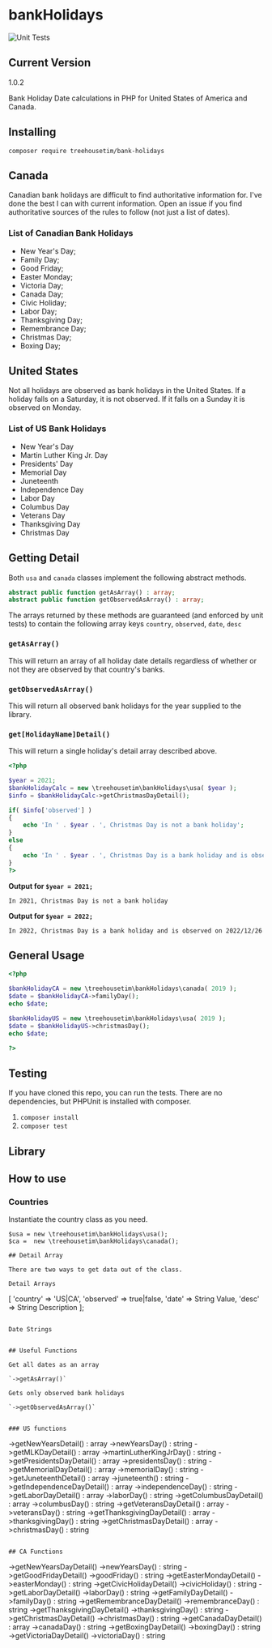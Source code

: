 # bankHolidays
![Unit Tests](https://github.com/treehousetim/bankHolidays/workflows/Unit%20Tests/badge.svg)

## Current Version

1.0.2

Bank Holiday Date calculations in PHP for United States of America and Canada.

## Installing

`composer require treehousetim/bank-holidays`

## Canada
Canadian bank holidays are difficult to find authoritative information for.  I've done the best I can with current information.  Open an issue if you find authoritative sources of the rules to follow (not just a list of dates). 

### List of Canadian Bank Holidays
* New Year's Day;
* Family Day;
* Good Friday;
* Easter Monday;
* Victoria Day;
* Canada Day;
* Civic Holiday;
* Labor Day;
* Thanksgiving Day;
* Remembrance Day;
* Christmas Day;
* Boxing Day;

## United States
Not all holidays are observed as bank holidays in the United States.
If a holiday falls on a Saturday, it is not observed. If it falls on a Sunday it is observed on Monday.

### List of US Bank Holidays

* New Year's Day
* Martin Luther King Jr. Day
* Presidents' Day
* Memorial Day
* Juneteenth
* Independence Day
* Labor Day
* Columbus Day
* Veterans Day
* Thanksgiving Day
* Christmas Day


## Getting Detail
Both `usa` and `canada` classes implement the following abstract methods.

```php
abstract public function getAsArray() : array;
abstract public function getObservedAsArray() : array;
```

The arrays returned by these methods are guaranteed (and enforced by unit tests) to contain the following array keys
`country`, `observed`, `date`, `desc`


### `getAsArray()`
This will return an array of all holiday date details regardless of whether or not they are observed by that country's banks.

### `getObservedAsArray()`
This will return all observed bank holidays for the year supplied to the library.

### `get[HolidayName]Detail()`
This will return a single holiday's detail array described above.


```php
<?php

$year = 2021;
$bankHolidayCalc = new \treehousetim\bankHolidays\usa( $year );
$info = $bankHolidayCalc->getChristmasDayDetail();

if( $info['observed'] )
{
	echo 'In ' . $year . ', Christmas Day is not a bank holiday';
}
else
{
	echo 'In ' . $year . ', Christmas Day is a bank holiday and is observed on ' . $info['date'];
}
?>
```

**Output for `$year = 2021;`**

`In 2021, Christmas Day is not a bank holiday`

**Output for `$year = 2022;`**

`In 2022, Christmas Day is a bank holiday and is observed on 2022/12/26`

## General Usage
```php
<?php

$bankHolidayCA = new \treehousetim\bankHolidays\canada( 2019 );
$date = $bankHolidayCA->familyDay();
echo $date;

$bankHolidayUS = new \treehousetim\bankHolidays\usa( 2019 );
$date = $bankHolidayUS->christmasDay();
echo $date;

?>
```

## Testing
If you have cloned this repo, you can run the tests.
There are no dependencies, but PHPUnit is installed with composer.

1. `composer install`
2. `composer test`



## Library

## How to use

### Countries

Instantiate the country class as you need.

```
$usa = new \treehousetim\bankHolidays\usa();
$ca =  new \treehousetim\bankHolidays\canada();

## Detail Array

There are two ways to get data out of the class.

Detail Arrays

```
[
	'country'	=> 'US|CA',
	'observed'	=> true|false,
	'date'		=> String Value,
	'desc'		=> String Description
];
```

Date Strings


## Useful Functions

Get all dates as an array

`->getAsArray()`

Gets only observed bank holidays

`->getObservedAsArray()`


### US functions

```
->getNewYearsDetail() : array
->newYearsDay() : string
->getMLKDayDetail() : array
->martinLutherKingJrDay() : string
->getPresidentsDayDetail() : array
->presidentsDay() : string
->getMemorialDayDetail() : array
->memorialDay() : string
->getJuneteenthDetail() : array
->juneteenth() : string
->getIndependenceDayDetail() : array
->independenceDay() : string
->getLaborDayDetail() : array
->laborDay() : string
->getColumbusDayDetail() : array
->columbusDay() : string
->getVeteransDayDetail() : array
->veteransDay() : string
->getThanksgivingDayDetail() : array
->thanksgivingDay() : string
->getChristmasDayDetail() : array
->christmasDay() : string
```

## CA Functions

```
->getNewYearsDayDetail()
->newYearsDay() : string
->getGoodFridayDetail()
->goodFriday() : string
->getEasterMondayDetail()
->easterMonday() : string
->getCivicHolidayDetail()
->civicHoliday() : string
->getLaborDayDetail()
->laborDay() : string
->getFamilyDayDetail()
->familyDay() : string
->getRemembranceDayDetail()
->remembranceDay() : string
->getThanksgivingDayDetail()
->thanksgivingDay() : string
->getChristmasDayDetail()
->christmasDay() : string
->getCanadaDayDetail() : array
->canadaDay() : string
->getBoxingDayDetail()
->boxingDay() : string
->getVictoriaDayDetail()
->victoriaDay() : string
```
